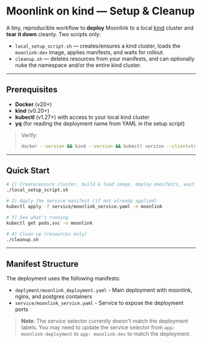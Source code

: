# Moonlink on kind — Setup & Cleanup

A tiny, reproducible workflow to **deploy** Moonlink to a local [kind](https://kind.sigs.k8s.io/) cluster and **tear it down** cleanly. Two scripts only:

- `local_setup_script.sh` — creates/ensures a kind cluster, loads the `moonlink:dev` image, applies manifests, and waits for rollout.
- `cleanup.sh` — deletes resources from your manifests, and can optionally nuke the namespace and/or the entire kind cluster.

---

## Prerequisites

- **Docker** (v20+)  
- **kind** (v0.20+)  
- **kubectl** (v1.27+) with access to your local kind cluster  
- **yq** (for reading the deployment name from YAML in the setup script)

> Verify:
> ```bash
> docker --version && kind --version && kubectl version --client=true --output=yaml && yq --version
> ```

---

## Quick Start

```bash
# 1) Create/ensure cluster, build & load image, deploy manifests, wait for rollout
./local_setup_script.sh

# 2) Apply the service manifest (if not already applied)
kubectl apply -f service/moonlink_service.yaml -n moonlink

# 3) See what's running
kubectl get pods,svc -n moonlink

# 4) Clean up (resources only)
./cleanup.sh
```

---

## Manifest Structure

The deployment uses the following manifests:
- `deplyment/moonlink_deployment.yaml` - Main deployment with moonlink, nginx, and postgres containers
- `service/moonlink_service.yaml` - Service to expose the deployment ports

> **Note**: The service selector currently doesn't match the deployment labels. You may need to update the service selector from `app: moonlink-deployment` to `app: moonlink-dev` to match the deployment.